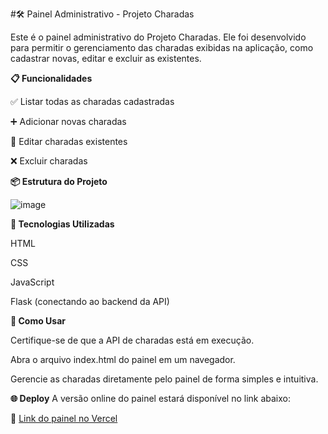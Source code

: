 #🛠️ Painel Administrativo - Projeto Charadas

Este é o painel administrativo do Projeto Charadas. Ele foi desenvolvido para permitir o gerenciamento das charadas exibidas na aplicação, como cadastrar novas, editar e excluir as existentes.

**📋 Funcionalidades**

✅ Listar todas as charadas cadastradas

➕ Adicionar novas charadas

📝 Editar charadas existentes

❌ Excluir charadas

**📦 Estrutura do Projeto**

![image](https://github.com/user-attachments/assets/59f87eea-6cc1-482f-8fae-5e8eeeef5904)

**🧰 Tecnologias Utilizadas**

HTML

CSS

JavaScript

Flask (conectando ao backend da API)

**🚀 Como Usar**

Certifique-se de que a API de charadas está em execução.

Abra o arquivo index.html do painel em um navegador.

Gerencie as charadas diretamente pelo painel de forma simples e intuitiva.

**🌐 Deploy**
A versão online do painel estará disponível no link abaixo:

🔗 [Link do painel no Vercel](https://frontend-charada-adm.vercel.app/)
